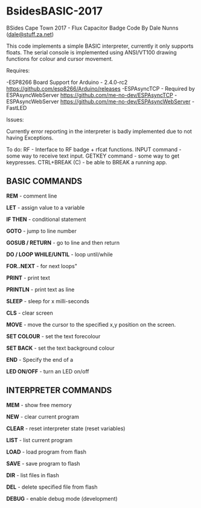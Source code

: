 # BsidesBASIC-2017
BSides Cape Town 2017 - Flux Capacitor Badge Code
By Dale Nunns (dale@stuff.za.net)
 
This code implements a simple BASIC interpreter, currently it only supports floats.
The serial console is implemented using ANSI/VT100 drawing functions for colour and cursor movement.

Requires:

-ESP8266 Board Support for Arduino - 2.4.0-rc2 https://github.com/esp8266/Arduino/releases
-ESPAsyncTCP - Required by ESPAsyncWebServer https://github.com/me-no-dev/ESPAsyncTCP
-ESPAsyncWebServer https://github.com/me-no-dev/ESPAsyncWebServer
-FastLED

Issues:

  Currently error reporting in the interpreter is badly implemented due to not having Exceptions.

To do:
  RF - Interface to RF badge + rfcat functions.
  INPUT command - some way to receive text input.
  GETKEY command - some way to get keypresses.
  CTRL+BREAK (C) - be able to BREAK a running app.

BASIC COMMANDS
---
**REM** - comment line

**LET** - assign value to a variable

**IF THEN** - conditional statement

**GOTO** - jump to line number

**GOSUB / RETURN** - go to line and then return

**DO / LOOP WHILE/UNTIL** - loop until/while

**FOR..NEXT** - for next loops"

**PRINT** - print text

**PRINTLN** - print text as line

**SLEEP** - sleep for x milli-seconds

**CLS** - clear screen

**MOVE** - move the cursor to the specified x,y position on the screen.

**SET COLOUR** - set the text forecolour

**SET BACK** - set the text background colour

**END** - Specify the end of a 

**LED ON/OFF** - turn an LED on/off 

INTERPRETER COMMANDS
---
**MEM** - show free memory

**NEW** - clear current program

**CLEAR** - reset interpreter state (reset variables)

**LIST** - list current program

**LOAD** - load program from flash

**SAVE** - save program to flash

**DIR** - list files in flash

**DEL** - delete specified file from flash

**DEBUG** - enable debug mode (development)
